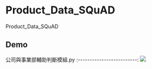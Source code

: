 # Product_Data_SQuAD
Product_Data_SQuAD

## Demo

公司與事業部輔助判斷模組.py
:-------------------------:
![](https://github.com/skywalker0803r/Product_Data_SQuAD/blob/main/gif/y768w-x3w1j.gif)
